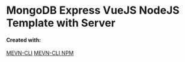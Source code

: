 # MongoDB Express VueJS NodeJS Template with Server

#### Created with:
[MEVN-CLI](https://github.com/madlabsinc/mevn-cli)
[MEVN-CLI NPM](https://www.npmjs.com/package/mevn-cli)
